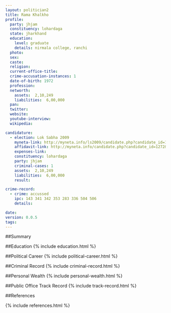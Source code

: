```yaml
---
layout: politician2
title: Rama Khalkho
profile: 
  party: jhjam
  constituency: lohardaga
  state: jharkhand
  education: 
    level: graduate
    details: nirmala college, ranchi
  photo: 
  sex: 
  caste: 
  religion: 
  current-office-title: 
  crime-accusation-instances: 1
  date-of-birth: 1972
  profession: 
  networth: 
    assets:  2,10,249
    liabilities:  6,00,000
  pan: 
  twitter: 
  website: 
  youtube-interview: 
  wikipedia: 

candidature: 
  - election: Lok Sabha 2009
    myneta-link: http://myneta.info/ls2009/candidate.php?candidate_id=1272
    affidavit-link: http://myneta.info/candidate.php?candidate_id=1272&scan=original
    expenses-link: 
    constituency: lohardaga 
    party: jhjam
    criminal-cases: 1
    assets:  2,10,249
    liabilities:  6,00,000
    result:  

crime-record: 
  - crime: accussed
    ipc: 143 341 342 353 283 336 504 506
    details:    

date: 
version: 0.0.5
tags: 
---
```

##Summary


##Education
{% include education.html %}


##Political Career
{% include political-career.html %}


##Criminal Record
{% include criminal-record.html %}


##Personal Wealth
{% include personal-wealth.html %}


##Public Office Track Record
{% include track-record.html %}


##References


{% include references.html %}